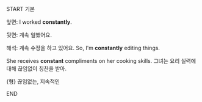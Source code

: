 START
기본

앞면:
I worked **constantly**.

뒷면:
계속 일했어요.

해석:
계속 수정을 하고 있어요.
So, I'm **constantly** editing things.

She receives **constant** compliments on her cooking skills.
그녀는 요리 실력에 대해 끊임없이 칭찬을 받아.

{형} 끊임없는, 지속적인
<!--ID: 1742872277834-->
END
